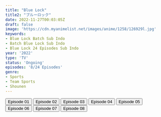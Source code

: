 ```yaml
---
title: "Blue Lock"
title2: "ブルーロック"
date: 2022-11-27T00:03:05Z
draft: false
image: 'https://cdn.myanimelist.net/images/anime/1258/126929l.jpg'
keywords:
- Blue Lock Batch Sub Indo
- Batch Blue Lock Sub Indo
- Blue Lock 24 Episodes Sub Indo
year: '2022'
type: 'TV'
status: 'Ongoing'
episodes: '8/24 Episodes'
genre:
- Sports
- Team Sports
- Shounen
---
```


<div class="d-g gg-5 gtc-r ai-c">
<button onclick="window.open('?arc=vrTfPNBOwc_20221009/1/MP4/Kuramanime-BLUECK-01-480p-Doro','_blank')">Episode 01</button>
<button onclick="window.open('?arc=KfwA6GDwja_20221016/2/MP4/Kuramanime-BLUECK-02-480p-Doro','_blank')">Episode 02</button>
<button onclick="window.open('?arc=5n5Hc8B8wK_20221023/3/MP4/Kuramanime-BLUECK-03-480p-Doro','_blank')">Episode 03</button>
<button onclick="window.open('?arc=20221029_Kusagiri-asia-BlueLck-04-480p-mp4/Kusagiri.asia_BlueLck--04_480p','_blank')">Episode 04</button>
<button onclick="window.open('?arc=20221105_Kusagiri-asia-BlueLck-05-480p-mp4/Kusagiri.asia_BlueLck--05_480p','_blank')">Episode 05</button>
<button onclick="window.open('?arc=20221112_Kusagiri-asia-BlueLck-06-480p-mp4/Kusagiri.asia_BlueLck--06_480p','_blank')">Episode 06</button>
<button onclick="window.open('?arc=20221119_Kusagiri-asia-BlueLck-07-480p-mp4/Kusagiri.asia_BlueLck--07_480p','_blank')">Episode 07</button>
<button onclick="window.open('?arc=20221126_Kusagiri-asia-BlueLck-08-480p-mp4/Kusagiri.asia_BlueLck--08_480p','_blank')">Episode 08</button>
</div>